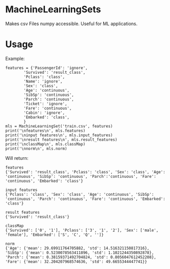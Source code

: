 # MachineLearningSets
Makes csv Files numpy accessible. Useful for ML applications.

# Usage

Example:

	features = {'PassengerId': 'ignore', 
			'Survived': 'result_class', 
			'Pclass': 'class', 
			'Name': 'ignore', 
			'Sex': 'class', 
			'Age': 'continuous',
			'SibSp': 'continuous',
			'Parch': 'continuous',
			'Ticket': 'ignore',
			'Fare': 'continuous',
			'Cabin': 'ignore',
			'Embarked': 'class',
			}
	mls = MachineLearningSet('train.csv', features)
	print('\nfeatures\n', mls.features)
	print('\ninput features\n', mls.input_features)
	print('\nresult features\n', mls.result_features)
	print('\nclassMap\n', mls.classMap)
	print('\nnorm\n', mls.norm)

Will return:

	features
	{'Survived': 'result_class', 'Pclass': 'class', 'Sex': 'class', 'Age': 'continuous', 'SibSp': 'continuous', 'Parch':'continuous', 'Fare': 'continuous', 'Embarked': 'class'}

	input features
	{'Pclass': 'class', 'Sex': 'class', 'Age': 'continuous', 'SibSp': 'continuous', 'Parch': 'continuous', 'Fare': 'continuous', 'Embarked': 'class'}

	result features
	{'Survived': 'result_class'}

	classMap
	{'Survived': ['0', '1'], 'Pclass': ['3', '1', '2'], 'Sex': ['male', 'female'], 'Embarked': ['S', 'C', 'Q', '']}

	norm
	{'Age': {'mean': 29.69911764705882, 'std': 14.516321150817316}, 'SibSp': {'mean': 0.5230078563411896, 'std': 1.1021244350892878}, 'Parch': {'mean': 0.38159371492704824, 'std': 0.8056047612452208}, 'Fare': {'mean': 32.204207968574636, 'std': 49.6655344447741}}